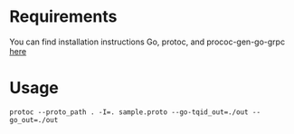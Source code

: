 

# Requirements

You can find installation instructions Go, protoc, and prococ-gen-go-grpc [here](https://grpc.io/docs/languages/go/quickstart/)

# Usage

```shell
protoc --proto_path . -I=. sample.proto --go-tqid_out=./out --go_out=./out
```